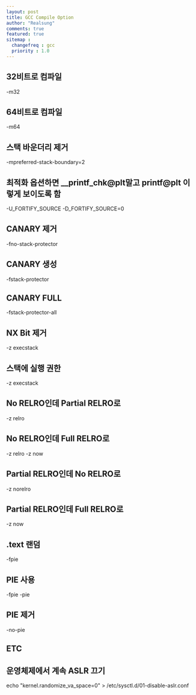 ```yaml
---
layout: post
title: GCC Compile Option
author: "Realsung"
comments: true
featured: true
sitemap :
  changefreq : gcc
  priority : 1.0
---
```




## 32비트로 컴파일

-m32

## 64비트로 컴파일

-m64

## 스택 바운더리 제거

-mpreferred-stack-boundary=2

## 최적화 옵션하면 __printf_chk@plt말고 printf@plt 이렇게 보이도록 함

-U_FORTIFY_SOURCE -D_FORTIFY_SOURCE=0

## CANARY 제거

-fno-stack-protector

## CANARY 생성

-fstack-protector

## CANARY FULL

-fstack-protector-all

## NX Bit 제거

-z execstack

## 스택에 실행 권한

-z execstack

## No RELRO인데 Partial RELRO로

-z relro

## No RELRO인데 Full RELRO로

-z relro -z now

## Partial RELRO인데 No RELRO로

-z norelro

## Partial RELRO인데 Full RELRO로

-z now

## .text 랜덤

-fpie

## PIE 사용

-fpie -pie

## PIE 제거

-no-pie

## ETC

## 운영체제에서 계속 ASLR 끄기

echo "kernel.randomize_va_space=0" > /etc/sysctl.d/01-disable-aslr.conf